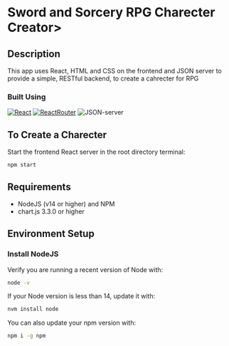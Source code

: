 # Sword and Sorcery RPG Charecter Creator>

## Description

This app uses React, HTML and CSS on the frontend and JSON server to provide a simple, RESTful backend, to create a cahrecter for RPG

### Built Using

[![React](https://img.shields.io/badge/-React-black?style=flat-square&logo=react)](https://reactjs.org/) [![ReactRouter](https://img.shields.io/badge/ReactRouter-4F545E?style=flat&logo=reactrouter)](https://reactrouter.com/) ![JSON-server](https://img.shields.io/badge/JSON%20Server-green?style=flat&logo=json) 

## To Create a Charecter

Start the frontend React server in the root directory terminal:
```
npm start
```
## Requirements

- NodeJS (v14 or higher) and NPM
- chart.js 3.3.0 or higher

## Environment Setup

### Install NodeJS

Verify you are running a recent version of Node with:

```sh
node -v
```

If your Node version is less than 14, update it with:

```sh
nvm install node
```

You can also update your npm version with:

```sh
npm i -g npm
```
